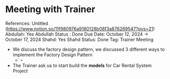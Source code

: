 # Meeting with Trainer

References: Untitled (https://www.notion.so/11f980976a9180128b08f3a876269547?pvs=21) 
Abdullah: Yes
Abdullah Status : Done
Due Date: October 12, 2024 → October 17, 2024
Shahd: Yes
Shahd Status: Done
Tag: Trainer Meeting

- We discuss the factory design pattern, we discussed 3 different ways to implement the Factory Design Pattern
    - ‣
- The Trainer ask us to start build the **models** for Car Rental System Project